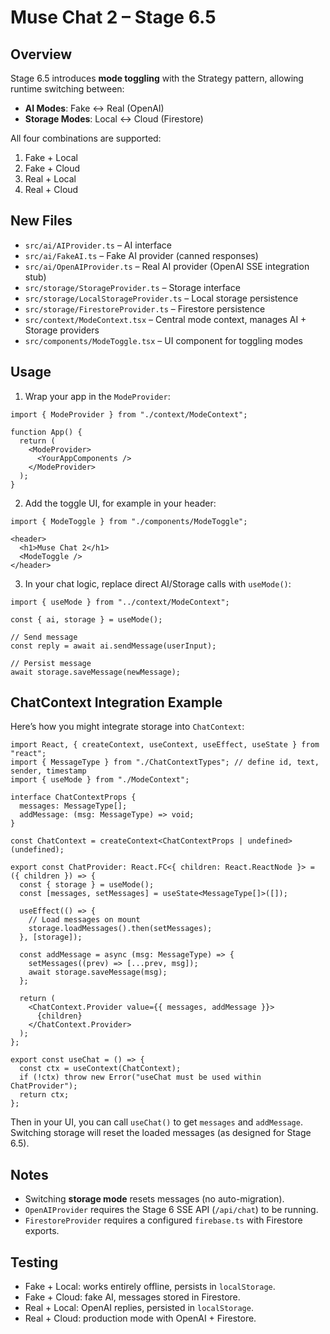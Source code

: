 # Muse Chat 2 – Stage 6.5

## Overview
Stage 6.5 introduces **mode toggling** with the Strategy pattern, allowing runtime switching between:
- **AI Modes**: Fake ↔ Real (OpenAI)
- **Storage Modes**: Local ↔ Cloud (Firestore)

All four combinations are supported:
1. Fake + Local
2. Fake + Cloud
3. Real + Local
4. Real + Cloud

## New Files
- `src/ai/AIProvider.ts` – AI interface
- `src/ai/FakeAI.ts` – Fake AI provider (canned responses)
- `src/ai/OpenAIProvider.ts` – Real AI provider (OpenAI SSE integration stub)
- `src/storage/StorageProvider.ts` – Storage interface
- `src/storage/LocalStorageProvider.ts` – Local storage persistence
- `src/storage/FirestoreProvider.ts` – Firestore persistence
- `src/context/ModeContext.tsx` – Central mode context, manages AI + Storage providers
- `src/components/ModeToggle.tsx` – UI component for toggling modes

## Usage
1. Wrap your app in the `ModeProvider`:

```tsx
import { ModeProvider } from "./context/ModeContext";

function App() {
  return (
    <ModeProvider>
      <YourAppComponents />
    </ModeProvider>
  );
}
```

2. Add the toggle UI, for example in your header:

```tsx
import { ModeToggle } from "./components/ModeToggle";

<header>
  <h1>Muse Chat 2</h1>
  <ModeToggle />
</header>
```

3. In your chat logic, replace direct AI/Storage calls with `useMode()`:

```tsx
import { useMode } from "../context/ModeContext";

const { ai, storage } = useMode();

// Send message
const reply = await ai.sendMessage(userInput);

// Persist message
await storage.saveMessage(newMessage);
```

## ChatContext Integration Example
Here’s how you might integrate storage into `ChatContext`:

```tsx
import React, { createContext, useContext, useEffect, useState } from "react";
import { MessageType } from "./ChatContextTypes"; // define id, text, sender, timestamp
import { useMode } from "./ModeContext";

interface ChatContextProps {
  messages: MessageType[];
  addMessage: (msg: MessageType) => void;
}

const ChatContext = createContext<ChatContextProps | undefined>(undefined);

export const ChatProvider: React.FC<{ children: React.ReactNode }> = ({ children }) => {
  const { storage } = useMode();
  const [messages, setMessages] = useState<MessageType[]>([]);

  useEffect(() => {
    // Load messages on mount
    storage.loadMessages().then(setMessages);
  }, [storage]);

  const addMessage = async (msg: MessageType) => {
    setMessages((prev) => [...prev, msg]);
    await storage.saveMessage(msg);
  };

  return (
    <ChatContext.Provider value={{ messages, addMessage }}>
      {children}
    </ChatContext.Provider>
  );
};

export const useChat = () => {
  const ctx = useContext(ChatContext);
  if (!ctx) throw new Error("useChat must be used within ChatProvider");
  return ctx;
};
```

Then in your UI, you can call `useChat()` to get `messages` and `addMessage`.  
Switching storage will reset the loaded messages (as designed for Stage 6.5).

## Notes
- Switching **storage mode** resets messages (no auto-migration).
- `OpenAIProvider` requires the Stage 6 SSE API (`/api/chat`) to be running.
- `FirestoreProvider` requires a configured `firebase.ts` with Firestore exports.

## Testing
- Fake + Local: works entirely offline, persists in `localStorage`.
- Fake + Cloud: fake AI, messages stored in Firestore.
- Real + Local: OpenAI replies, persisted in `localStorage`.
- Real + Cloud: production mode with OpenAI + Firestore.
